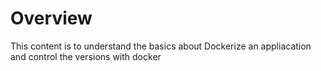 # Overview

This content is to understand the basics about Dockerize an appliacation and control the versions with docker
